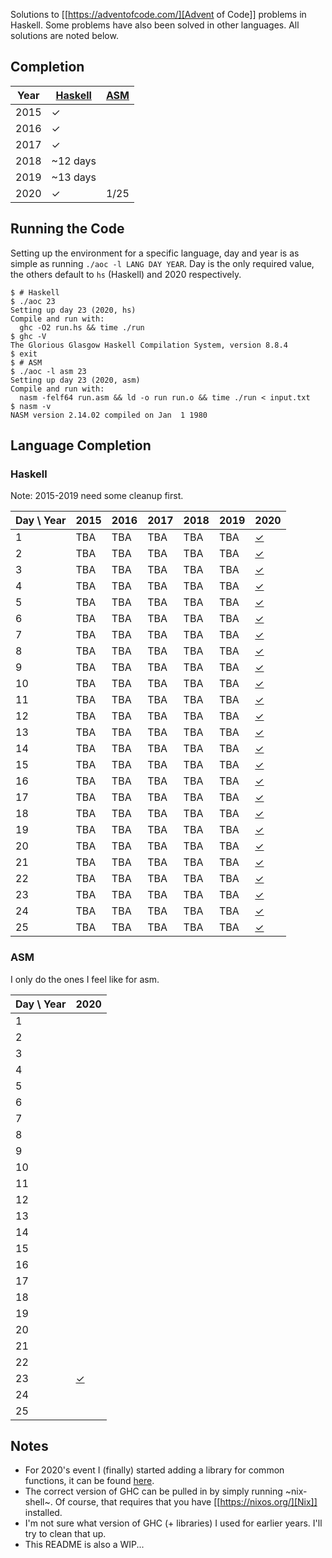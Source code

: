 Solutions to [[https://adventofcode.com/][Advent of Code]] problems in
Haskell. Some problems have also been solved in other languages. All
solutions are noted below.

## Completion

| Year | [Haskell](#Haskell) | [ASM](#ASM) |
|------|---------------------|-------------|
| 2015 | ✓                   |             |
| 2016 | ✓                   |             |
| 2017 | ✓                   |             |
| 2018 | ~12 days            |             |
| 2019 | ~13 days            |             |
| 2020 | ✓                   | 1/25        |

## Running the Code

Setting up the environment for a specific language, day and year is as
simple as running `./aoc -l LANG DAY YEAR`. Day is the only required
value, the others default to `hs` (Haskell) and 2020 respectively.

```
$ # Haskell
$ ./aoc 23
Setting up day 23 (2020, hs)
Compile and run with:
  ghc -O2 run.hs && time ./run
$ ghc -V
The Glorious Glasgow Haskell Compilation System, version 8.8.4
$ exit
$ # ASM
$ ./aoc -l asm 23
Setting up day 23 (2020, asm)
Compile and run with:
  nasm -felf64 run.asm && ld -o run run.o && time ./run < input.txt
$ nasm -v
NASM version 2.14.02 compiled on Jan  1 1980
```

## Language Completion

### Haskell

Note: 2015-2019 need some cleanup first.

| Day \ Year | 2015 | 2016 | 2017 | 2018 | 2019 | 2020                     |
|------------|------|------|------|------|------|--------------------------|
| 1          | TBA  | TBA  | TBA  | TBA  | TBA  | [✓](./2020/day1/run.hs)  |
| 2          | TBA  | TBA  | TBA  | TBA  | TBA  | [✓](./2020/day2/run.hs)  |
| 3          | TBA  | TBA  | TBA  | TBA  | TBA  | [✓](./2020/day3/run.hs)  |
| 4          | TBA  | TBA  | TBA  | TBA  | TBA  | [✓](./2020/day4/run.hs)  |
| 5          | TBA  | TBA  | TBA  | TBA  | TBA  | [✓](./2020/day5/run.hs)  |
| 6          | TBA  | TBA  | TBA  | TBA  | TBA  | [✓](./2020/day6/run.hs)  |
| 7          | TBA  | TBA  | TBA  | TBA  | TBA  | [✓](./2020/day7/run.hs)  |
| 8          | TBA  | TBA  | TBA  | TBA  | TBA  | [✓](./2020/day8/run.hs)  |
| 9          | TBA  | TBA  | TBA  | TBA  | TBA  | [✓](./2020/day9/run.hs)  |
| 10         | TBA  | TBA  | TBA  | TBA  | TBA  | [✓](./2020/day10/run.hs) |
| 11         | TBA  | TBA  | TBA  | TBA  | TBA  | [✓](./2020/day11/run.hs) |
| 12         | TBA  | TBA  | TBA  | TBA  | TBA  | [✓](./2020/day12/run.hs) |
| 13         | TBA  | TBA  | TBA  | TBA  | TBA  | [✓](./2020/day13/run.hs) |
| 14         | TBA  | TBA  | TBA  | TBA  | TBA  | [✓](./2020/day14/run.hs) |
| 15         | TBA  | TBA  | TBA  | TBA  | TBA  | [✓](./2020/day15/run.hs) |
| 16         | TBA  | TBA  | TBA  | TBA  | TBA  | [✓](./2020/day16/run.hs) |
| 17         | TBA  | TBA  | TBA  | TBA  | TBA  | [✓](./2020/day17/run.hs) |
| 18         | TBA  | TBA  | TBA  | TBA  | TBA  | [✓](./2020/day18/run.hs) |
| 19         | TBA  | TBA  | TBA  | TBA  | TBA  | [✓](./2020/day19/run.hs) |
| 20         | TBA  | TBA  | TBA  | TBA  | TBA  | [✓](./2020/day20/run.hs) |
| 21         | TBA  | TBA  | TBA  | TBA  | TBA  | [✓](./2020/day21/run.hs) |
| 22         | TBA  | TBA  | TBA  | TBA  | TBA  | [✓](./2020/day22/run.hs) |
| 23         | TBA  | TBA  | TBA  | TBA  | TBA  | [✓](./2020/day23/run.hs) |
| 24         | TBA  | TBA  | TBA  | TBA  | TBA  | [✓](./2020/day24/run.hs) |
| 25         | TBA  | TBA  | TBA  | TBA  | TBA  | [✓](./2020/day25/run.hs) |


### ASM

I only do the ones I feel like for asm.

| Day \ Year | 2020                      |
|------------|---------------------------|
| 1          |                           |
| 2          |                           |
| 3          |                           |
| 4          |                           |
| 5          |                           |
| 6          |                           |
| 7          |                           |
| 8          |                           |
| 9          |                           |
| 10         |                           |
| 11         |                           |
| 12         |                           |
| 13         |                           |
| 14         |                           |
| 15         |                           |
| 16         |                           |
| 17         |                           |
| 18         |                           |
| 19         |                           |
| 20         |                           |
| 21         |                           |
| 22         |                           |
| 23         | [✓](./2020/day23/run.asm) |
| 24         |                           |
| 25         |                           |


## Notes

- For 2020's event I (finally) started adding a library for common
  functions, it can be found [here](./adventofcode).
- The correct version of GHC can be pulled in by simply running
  ~nix-shell~. Of course, that requires that you have
  [[https://nixos.org/][Nix]] installed.
- I'm not sure what version of GHC (+ libraries) I used for earlier
  years. I'll try to clean that up.
- This README is also a WIP...
